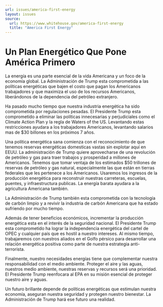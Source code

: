 ```yaml
---
url: issues/america-first-energy
layout: issues
source:
  url: https://www.whitehouse.gov/america-first-energy
  title: "America First Energy"
---
```


# Un Plan Energético Que Pone América Primero 

La energía es una parte esencial de la vida Americana y un foco de la economía global. La Administración de Trump esta comprometida a las políticas energéticas que bajen el costo que pagan los Americanos trabajadores y que maximiza el uso de los recursos Americanos, liberándonos de la dependencia del petróleo extranjero. 

Ha pasado mucho tiempo que nuestra industria energética ha sido comprometida por regulaciones pesadas. El Presidente Trump esta comprometido a eliminar las políticas innecesarias y perjudiciales como el Climate Action Plan y la regla de Waters of the US. Levantando estas restricciones ayudara a los trabajadores Americanos, levantando salarios mas de $30 billones en los próximos 7 años. 

Una política energética sana comienza con el reconocimiento de que tenemos reservas energéticas domesticas vastas sin explotar aquí en EEUU. La administración de Trump quiere aprovecharse de una revolución de petróleo y gas para traer trabajos y prosperidad a millones de Americanos. Tenemos que tomar ventaja de los estimados $50 trillones de  reservas de petróleo y gas natural, especialmente las que están en tierras federales que les pertenece a los Americanos. Usaremos los ingresos de la producción energética para reconstruir nuestras carreteras, escuelas, puentes, y infraestructura publicas. La energía barata ayudara a la agricultura Americana también. 

La Administración de Trump también esta comprometida con la tecnología de  carbón limpio y a revivir la industria de carbón Americana que ha estado sufriendo por mucho tiempo. 

Además de tener beneficios económicos, incrementar la producción energética esta en el interés de la seguridad nacional. El Presidente Trump esta comprometido ha lograr la independencia energética del cartel de OPEC y cualquier país que es hostil a nuestro intereses. Al mismo tiempo, trabajaremos con nuestros aliados en el Golfo pérsico para desarrollar una relación energética positiva como parte de nuestra estrategia anti-terrorista. 

Finalmente, nuestro necesidades energías tiene que complementar nuestra responsabilidad con el medio ambiente. Proteger el aire y las aguas, nuestros medio ambiente, nuestras reservas y recursos será una prioridad. El Presidente Trump reenfocara al EPA en su misión esencial de proteger nuestro aire y aguas. 

Un futuro brillante depende de políticas energéticas que estimulan nuestra economía, aseguran nuestra seguridad y protegen nuestro bienestar. La Administración de Trump hará ese futuro una realidad. 


